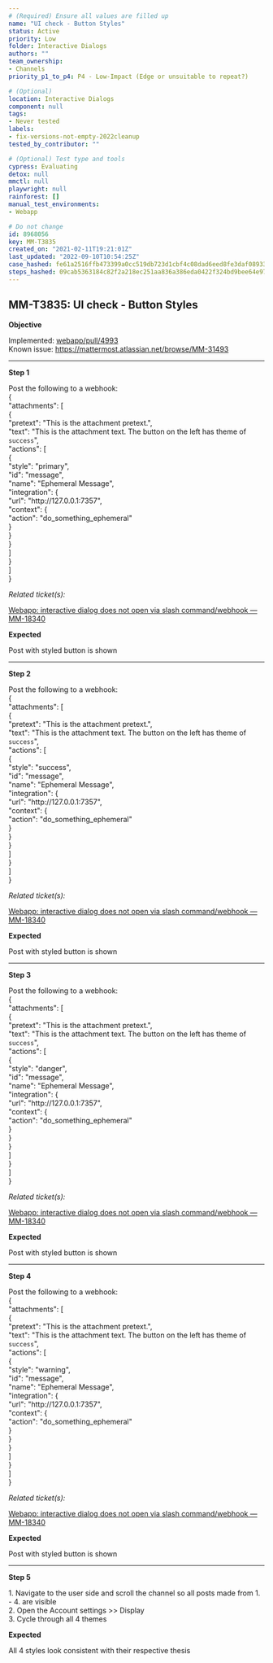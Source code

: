 ```yaml
---
# (Required) Ensure all values are filled up
name: "UI check - Button Styles"
status: Active
priority: Low
folder: Interactive Dialogs
authors: ""
team_ownership: 
- Channels
priority_p1_to_p4: P4 - Low-Impact (Edge or unsuitable to repeat?)

# (Optional)
location: Interactive Dialogs
component: null
tags: 
- Never tested
labels: 
- fix-versions-not-empty-2022cleanup
tested_by_contributor: ""

# (Optional) Test type and tools
cypress: Evaluating
detox: null
mmctl: null
playwright: null
rainforest: []
manual_test_environments: 
- Webapp

# Do not change
id: 8968056
key: MM-T3835
created_on: "2021-02-11T19:21:01Z"
last_updated: "2022-09-10T10:54:25Z"
case_hashed: fe61a2516ffb473399a0cc519db723d1cbf4c08dad6eed8fe3daf089338e865bfe7309518f29ef164fe73f89bbbd7068
steps_hashed: 09cab5363184c82f2a218ec251aa836a386eda0422f324bd9bee64e9749eb9f73607200501c693b80dd351ece2632d77
---
```


<!-- (Auto-generated) Based on frontmatter's "key" and "name" -->

## MM-T3835: UI check - Button Styles

**Objective**

Implemented: [webapp/pull/4993](https://github.com/mattermost/mattermost-webapp/pull/4993)\
Known issue: <https://mattermost.atlassian.net/browse/MM-31493>

---

**Step 1**

Post the following to a webhook:\
{\
"attachments": \[\
{\
"pretext": "This is the attachment pretext.",\
"text": "This is the attachment text. The button on the left has theme of `success`",\
"actions": \[\
{\
"style": "primary",\
"id": "message",\
"name": "Ephemeral Message",\
"integration": {\
"url": "http\://127.0.0.1:7357",\
"context": {\
"action": "do\_something\_ephemeral"\
}\
}\
}\
]\
}\
]\
}

_Related ticket(s):_

[Webapp: interactive dialog does not open via slash command/webhook — MM-18340](https://mattermost.atlassian.net/browse/MM-18340)

**Expected**

Post with styled button is shown

---

**Step 2**

Post the following to a webhook:\
{\
"attachments": \[\
{\
"pretext": "This is the attachment pretext.",\
"text": "This is the attachment text. The button on the left has theme of `success`",\
"actions": \[\
{\
"style": "success",\
"id": "message",\
"name": "Ephemeral Message",\
"integration": {\
"url": "http\://127.0.0.1:7357",\
"context": {\
"action": "do\_something\_ephemeral"\
}\
}\
}\
]\
}\
]\
}

_Related ticket(s):_

[Webapp: interactive dialog does not open via slash command/webhook — MM-18340](https://mattermost.atlassian.net/browse/MM-18340)

**Expected**

Post with styled button is shown

---

**Step 3**

Post the following to a webhook:\
{\
"attachments": \[\
{\
"pretext": "This is the attachment pretext.",\
"text": "This is the attachment text. The button on the left has theme of `success`",\
"actions": \[\
{\
"style": "danger",\
"id": "message",\
"name": "Ephemeral Message",\
"integration": {\
"url": "http\://127.0.0.1:7357",\
"context": {\
"action": "do\_something\_ephemeral"\
}\
}\
}\
]\
}\
]\
}

_Related ticket(s):_

[Webapp: interactive dialog does not open via slash command/webhook — MM-18340](https://mattermost.atlassian.net/browse/MM-18340)

**Expected**

Post with styled button is shown

---

**Step 4**

Post the following to a webhook:\
{\
"attachments": \[\
{\
"pretext": "This is the attachment pretext.",\
"text": "This is the attachment text. The button on the left has theme of `success`",\
"actions": \[\
{\
"style": "warning",\
"id": "message",\
"name": "Ephemeral Message",\
"integration": {\
"url": "http\://127.0.0.1:7357",\
"context": {\
"action": "do\_something\_ephemeral"\
}\
}\
}\
]\
}\
]\
}

_Related ticket(s):_

[Webapp: interactive dialog does not open via slash command/webhook — MM-18340](https://mattermost.atlassian.net/browse/MM-18340)

**Expected**

Post with styled button is shown

---

**Step 5**

1\. Navigate to the user side and scroll the channel so all posts made from 1. - 4. are visible\
2\. Open the Account settings >> Display\
3\. Cycle through all 4 themes

**Expected**

All 4 styles look consistent with their respective thesis
